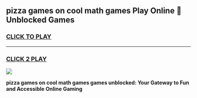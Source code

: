 
## pizza games on cool math games Play Online 👋 Unblocked Games
<h3>
<a href="https://news.freeplayer.one?title=pizza_games_on_cool_math_games&ref=17CMG">CLICK TO PLAY</a></h3>
<hr>

<h3>
<a href="https://news.freeplayer.one?title=pizza_games_on_cool_math_games&ref=17CMG">CLICK 2 PLAY</a>
  
</h3>

<a href="https://news.freeplayer.one?title=pizza_games_on_cool_math_games&ref=17CMG/"><img src="https://clearcache.store/games.png"></a>


**pizza games on cool math games games unblocked: Your Gateway to Fun and Accessible Online Gaming**

